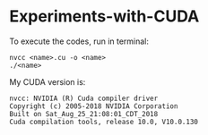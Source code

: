 # Experiments-with-CUDA

To execute the codes, run in terminal:
```
nvcc <name>.cu -o <name>
./<name>
```

My CUDA version is:
```
nvcc: NVIDIA (R) Cuda compiler driver
Copyright (c) 2005-2018 NVIDIA Corporation
Built on Sat_Aug_25_21:08:01_CDT_2018
Cuda compilation tools, release 10.0, V10.0.130
```